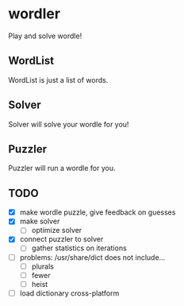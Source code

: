 # wordler
Play and solve wordle!

## WordList
WordList is just a list of words.

## Solver
Solver will solve your wordle for you!

## Puzzler
Puzzler will run a wordle for you.

## TODO
* [x] make wordle puzzle, give feedback on guesses
* [x] make solver
    * [ ] optimize solver
* [x] connect puzzler to solver
    * [ ] gather statistics on iterations
* [ ] problems: /usr/share/dict does not include...
    * [ ] plurals
	* [ ] fewer
	* [ ] heist
* [ ] load dictionary cross-platform
